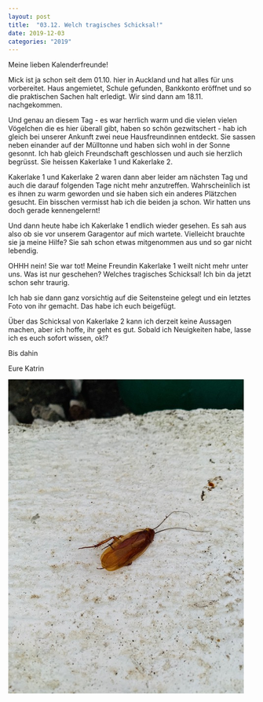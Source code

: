 ```yaml
---
layout: post
title:  "03.12. Welch tragisches Schicksal!"
date: 2019-12-03
categories: "2019"
---
```

Meine lieben Kalenderfreunde!


Mick ist ja schon seit dem 01.10. hier in Auckland und hat alles für uns vorbereitet. Haus angemietet, Schule gefunden, Bankkonto eröffnet und so die praktischen Sachen halt erledigt. Wir sind dann am 18.11. nachgekommen.

Und genau an diesem Tag - es war herrlich warm und die vielen vielen Vögelchen die es hier überall gibt, haben so schön gezwitschert - hab ich gleich bei unserer Ankunft zwei neue Hausfreundinnen entdeckt. Sie sassen neben einander auf der Mülltonne und haben sich wohl in der Sonne gesonnt. Ich hab gleich Freundschaft geschlossen und auch sie herzlich begrüsst. Sie heissen Kakerlake 1 und Kakerlake 2.

Kakerlake 1 und Kakerlake 2 waren dann aber leider am nächsten Tag und auch die darauf folgenden Tage nicht mehr anzutreffen. Wahrscheinlich ist es ihnen zu warm geworden und sie haben sich ein anderes Plätzchen gesucht. Ein bisschen vermisst hab ich die beiden ja schon. Wir hatten uns doch gerade kennengelernt!

Und dann heute habe ich Kakerlake 1 endlich wieder gesehen. Es sah aus also ob sie vor unserem Garagentor auf mich wartete. Vielleicht brauchte sie ja meine Hilfe? Sie sah schon etwas mitgenommen aus und so gar nicht lebendig.

OHHH nein! Sie war tot! Meine Freundin Kakerlake 1 weilt nicht mehr unter uns. Was ist nur geschehen? Welches tragisches Schicksal! Ich bin da jetzt schon sehr traurig.

Ich hab sie dann ganz vorsichtig auf die Seitensteine gelegt und ein letztes Foto von ihr gemacht. Das habe ich euch beigefügt.

Über das Schicksal von Kakerlake 2 kann ich derzeit keine Aussagen machen, aber ich hoffe, ihr geht es gut. Sobald ich Neuigkeiten habe, lasse ich es euch sofort wissen, ok!?

Bis dahin

Eure Katrin







![image1.jpeg](/assets/2019-12-03/image1.jpeg)

